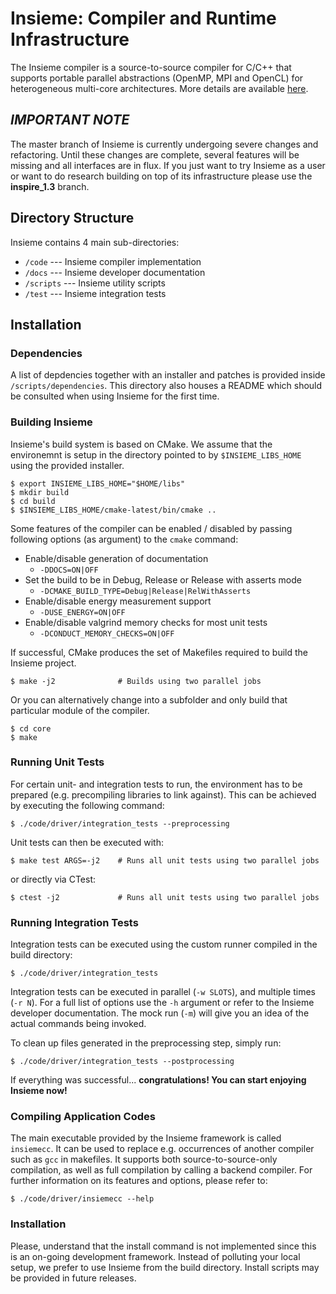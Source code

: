 # Insieme: Compiler and Runtime Infrastructure

The Insieme compiler is a source-to-source compiler for C/C++ that supports
portable parallel abstractions (OpenMP, MPI and OpenCL) for heterogeneous
multi-core architectures. More details are available
[here](http://insieme-compiler.org/mission.html).

## *IMPORTANT NOTE*

The master branch of Insieme is currently undergoing severe changes and
refactoring. Until these changes are complete, several features will be missing
and all interfaces are in flux. If you just want to try Insieme as a user or
want to do research building on top of its infrastructure please use the
**inspire_1.3** branch.

## Directory Structure

Insieme contains 4 main sub-directories:

- `/code`    --- Insieme compiler implementation
- `/docs`    --- Insieme developer documentation
- `/scripts` --- Insieme utility scripts
- `/test`    --- Insieme integration tests

## Installation

### Dependencies

A list of depdencies together with an installer and patches is provided inside
`/scripts/dependencies`. This directory also houses a README which should be
consulted when using Insieme for the first time.

### Building Insieme

Insieme's build system is based on CMake. We assume that the environemnt is
setup in the directory pointed to by `$INSIEME_LIBS_HOME` using the provided
installer.

    $ export INSIEME_LIBS_HOME="$HOME/libs"
    $ mkdir build
    $ cd build
    $ $INSIEME_LIBS_HOME/cmake-latest/bin/cmake ..

Some features of the compiler can be enabled / disabled by passing following
options (as argument) to the `cmake` command:

- Enable/disable generation of documentation
    - `-DDOCS=ON|OFF`
- Set the build to be in Debug, Release or Release with asserts mode
    - `-DCMAKE_BUILD_TYPE=Debug|Release|RelWithAsserts`
- Enable/disable energy measurement support
    - `-DUSE_ENERGY=ON|OFF`
- Enable/disable valgrind memory checks for most unit tests
    - `-DCONDUCT_MEMORY_CHECKS=ON|OFF`

If successful, CMake produces the set of Makefiles required to build the
Insieme project.

    $ make -j2              # Builds using two parallel jobs

Or you can alternatively change into a subfolder and only build that particular
module of the compiler.

    $ cd core
    $ make

### Running Unit Tests

For certain unit- and integration tests to run, the environment has to be
prepared (e.g. precompiling libraries to link against). This can be achieved by
executing the following command:

    $ ./code/driver/integration_tests --preprocessing

Unit tests can then be executed with:

    $ make test ARGS=-j2    # Runs all unit tests using two parallel jobs

or directly via CTest:

    $ ctest -j2             # Runs all unit tests using two parallel jobs

### Running Integration Tests

Integration tests can be executed using the custom runner compiled in the build
directory:

    $ ./code/driver/integration_tests

Integration tests can be executed in parallel (`-w SLOTS`), and multiple times
(`-r N`). For a full list of options use the `-h` argument or refer to the
Insieme developer documentation. The mock run (`-m`) will give you an idea of
the actual commands being invoked.

To clean up files generated in the preprocessing step, simply run:

    $ ./code/driver/integration_tests --postprocessing

If everything was successful... **congratulations! You can start enjoying
Insieme now!**

### Compiling Application Codes

The main executable provided by the Insieme framework is called `insiemecc`. It
can be used to replace e.g. occurrences of another compiler such as `gcc` in
makefiles. It supports both source-to-source-only compilation, as well as full
compilation by calling a backend compiler. For further information on its
features and options, please refer to:

    $ ./code/driver/insiemecc --help

### Installation

Please, understand that the install command is not implemented since this is an
on-going development framework. Instead of polluting your local setup, we
prefer to use Insieme from the build directory. Install scripts may be provided
in future releases.
